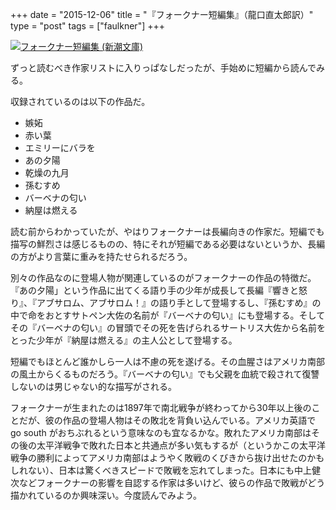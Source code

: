 +++
date = "2015-12-06"
title = "『フォークナー短編集』（龍口直太郎訳）"
type = "post"
tags = ["faulkner"]
+++

<a href="http://www.amazon.co.jp/exec/obidos/ASIN/4102102035/chezsugi-22/ref=nosim/" name="amazletlink" target="_blank"><img src="http://ecx.images-amazon.com/images/I/51dH9GThXML.jpg" alt="フォークナー短編集 (新潮文庫)" class="alignleft" /></a>

ずっと読むべき作家リストに入りっぱなしだったが、手始めに短編から読んでみる。

収録されているのは以下の作品だ。

* 嫉妬
* 赤い葉
* エミリーにバラを
* あの夕陽
* 乾燥の九月
* 孫むすめ
* バーベナの匂い
* 納屋は燃える

読む前からわかっていたが、やはりフォークナーは長編向きの作家だ。短編でも描写の鮮烈さは感じるものの、特にそれが短編である必要はないというか、長編の方がより言葉に重みを持たせられるだろう。

別々の作品なのに登場人物が関連しているのがフォークナーの作品の特徴だ。『あの夕陽」という作品に出てくる語り手の少年が成長して長編『響きと怒り』、『アブサロム、アブサロム！』の語り手として登場するし、『孫むすめ』の中で命をおとすサトペン大佐の名前が『バーベナの匂い』にも登場する。そしてその『バーベナの匂い』の冒頭でその死を告げられるサートリス大佐から名前をとった少年が『納屋は燃える』の主人公として登場する。

短編でもほとんど誰かしら一人は不慮の死を遂げる。その血腥さはアメリカ南部の風土からくるものだろう。『バーベナの匂い』でも父親を血統で殺されて復讐しないのは男じゃない的な描写がされる。

フォークナーが生まれたのは1897年で南北戦争が終わってから30年以上後のことだが、彼の作品の登場人物はその敗北を背負い込んでいる。アメリカ英語で go south がおちぶれるという意味なのも宜なるかな。敗れたアメリカ南部はその後の太平洋戦争で敗れた日本と共通点が多い気もするが（というかこの太平洋戦争の勝利によってアメリカ南部はようやく敗戦のくびきから抜け出せたのかもしれない）、日本は驚くべきスピードで敗戦を忘れてしまった。日本にも中上健次などフォークナーの影響を自認する作家は多いけど、彼らの作品で敗戦がどう描かれているのか興味深い。今度読んでみよう。
